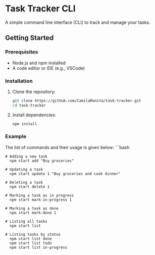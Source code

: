 # Task Tracker CLI

A simple command line interface (CLI) to track and manage your tasks.

## Getting Started

### Prerequisites

- Node.js and npm installed
- A code editor or IDE (e.g., VSCode)

### Installation

1. Clone the repository:
   ```bash
   git clone https://github.com/CamilaManita/task-tracker.git
   cd task-tracker

2. Install dependencies:
    ```bash
    npm install

### Example
The list of commands and their usage is given below:
    ```bash
    
    # Adding a new task
      npm start add "Buy groceries"

    # Updating a task
      npm start update 1 "Buy groceries and cook dinner"
      
    # Deleting a task
      npm start delete 1
      
    # Marking a task as in progress
      npm start mark-in-progress 1
      
    # Marking a task as done
      npm start mark-done 1
      
    # Listing all tasks
      npm start list
      
    # Listing tasks by status
      npm start list done
      npm start list todo
      npm start list in-progress
